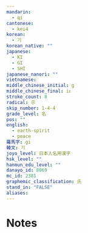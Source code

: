 ```yaml
---
mandarin:
  - qí
cantonese:
  - kei4
korean:
  - 기
korean_native: ""
japanese:
  - KI
  - GI
  - SHI
japanese_nanori: ""
vietnamese:
middle_chinese_initial: g
middle_chinese_final: iᴇ
stroke_count: 8
radical: 示
skip_number: 1-4-4
grade_level: 名
pos: ""
english:
  - earth-spirit
  - peace
羅馬字: gi
韓文: 기
joyo_level: 日本人名用漢字
hsk_level: ""
hanmun_edu_level: ""
danayo_id: 8069
mc_id: 2381
graphemic_classification: 氏
stand_in: "FALSE"
aliases:
---
```


# Notes
